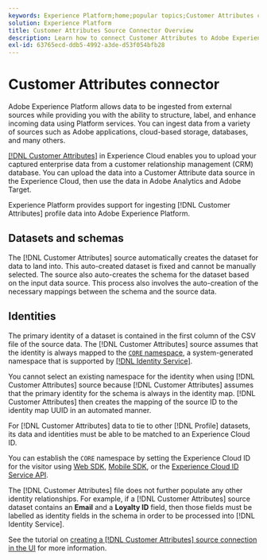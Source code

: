 ```yaml
---
keywords: Experience Platform;home;popular topics;Customer Attributes connector
solution: Experience Platform
title: Customer Attributes Source Connector Overview
description: Learn how to connect Customer Attributes to Adobe Experience Platform using APIs or the user interface
exl-id: 63765ecd-ddb5-4992-a3de-d53f054bfb28
---
```

# Customer Attributes connector

Adobe Experience Platform allows data to be ingested from external sources while providing you with the ability to structure, label, and enhance incoming data using Platform services. You can ingest data from a variety of sources such as Adobe applications, cloud-based storage, databases, and many others.

[[!DNL Customer Attributes]](https://experienceleague.adobe.com/docs/core-services/interface/services/customer-attributes/attributes.html) in Experience Cloud enables you to upload your captured enterprise data from a customer relationship management (CRM) database. You can upload the data into a Customer Attribute data source in the Experience Cloud, then use the data in Adobe Analytics and Adobe Target.

Experience Platform provides support for ingesting [!DNL Customer Attributes] profile data into Adobe Experience Platform.

## Datasets and schemas

The [!DNL Customer Attributes] source automatically creates the dataset for data to land into. This auto-created dataset is fixed and cannot be manually selected. The source also auto-creates the schema for the dataset based on the input data source. This process also involves the auto-creation of the necessary mappings between the schema and the source data.

## Identities

The primary identity of a dataset is contained in the first column of the CSV file of the source data. The [!DNL Customer Attributes] source assumes that the identity is always mapped to the [`CORE` namespace](../../../identity-service/features/namespaces.md), a system-generated namespace that is supported by [[!DNL Identity Service]](../../../identity-service/home.md).

You cannot select an existing namespace for the identity when using [!DNL Customer Attributes] source because [!DNL Customer Attributes] assumes that the primary identity for the schema is always in the identity map. [!DNL Customer Attributes] then creates the mapping of the source ID to the identity map UUID in an automated manner.

For [!DNL Customer Attributes] data to tie to other [!DNL Profile] datasets, its data and identities must be able to be matched to an Experience Cloud ID.

You can establish the `CORE` namespace by setting the Experience Cloud ID for the visitor using [Web SDK](https://experienceleague.adobe.com/docs/experience-platform/edge/identity/overview.html), [Mobile SDK](https://developer.adobe.com/client-sdks/documentation/mobile-core/identity/), or the [Experience Cloud ID Service API](https://experienceleague.adobe.com/docs/id-service/using/intro/overview.html).

The [!DNL Customer Attributes] file does not further populate any other identity relationships. For example, if a [!DNL Customer Attributes] source dataset contains an **Email** and a **Loyalty ID** field, then those fields must be labelled as identity fields in the schema in order to be processed into [!DNL Identity Service].

See the tutorial on [creating a [!DNL Customer Attributes] source connection in the UI](../../tutorials/ui/create/adobe-applications/customer-attributes.md) for more information.
